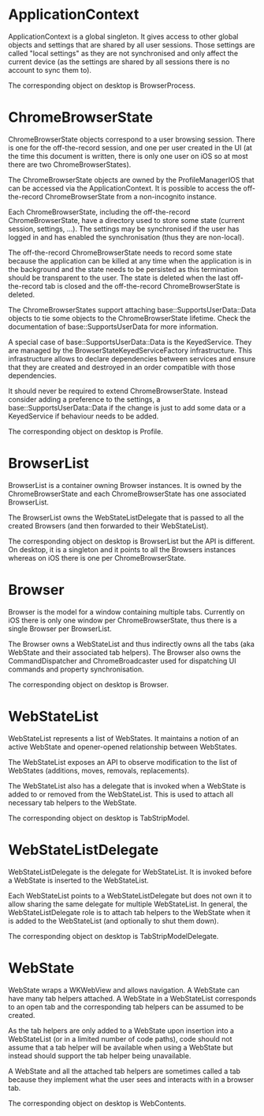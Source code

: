
# ApplicationContext

ApplicationContext is a global singleton. It gives access to other global
objects and settings that are shared by all user sessions. Those settings
are called "local settings" as they are not synchronised and only affect
the current device (as the settings are shared by all sessions there is
no account to sync them to).

The corresponding object on desktop is BrowserProcess.

# ChromeBrowserState

ChromeBrowserState objects correspond to a user browsing session. There is
one for the off-the-record session, and one per user created in the UI (at
the time this document is written, there is only one user on iOS so at most
there are two ChromeBrowserStates).

The ChromeBrowserState objects are owned by the ProfileManagerIOS that can be
accessed via the ApplicationContext. It is possible to access the off-the-record
ChromeBrowserState from a non-incognito instance.

Each ChromeBrowserState, including the off-the-record ChromeBrowserState,
have a directory used to store some state (current session, settings, ...).
The settings may be synchronised if the user has logged in and has enabled
the synchronisation (thus they are non-local).

The off-the-record ChromeBrowserState needs to record some state because the
application can be killed at any time when the application is in the background
and the state needs to be persisted as this termination should be transparent to
the user. The state is deleted when the last off-the-record tab is closed
and the off-the-record ChromeBrowserState is deleted.

The ChromeBrowserStates support attaching base::SupportsUserData::Data
objects to tie some objects to the ChromeBrowserState lifetime. Check the
documentation of base::SupportsUserData for more information.

A special case of base::SupportsUserData::Data is the KeyedService. They
are managed by the BrowserStateKeyedServiceFactory infrastructure. This
infrastructure allows to declare dependencies between services and ensure
that they are created and destroyed in an order compatible with those
dependencies.

It should never be required to extend ChromeBrowserState. Instead consider
adding a preference to the settings, a base::SupportsUserData::Data if the
change is just to add some data or a KeyedService if behaviour needs to be
added.

The corresponding object on desktop is Profile.

# BrowserList

BrowserList is a container owning Browser instances. It is owned by the
ChromeBrowserState and each ChromeBrowserState has one associated
BrowserList.

The BrowserList owns the WebStateListDelegate that is passed to all the
created Browsers (and then forwarded to their WebStateList).

The corresponding object on desktop is BrowserList but the API is
different. On desktop, it is a singleton and it points to all the
Browsers instances whereas on iOS there is one per ChromeBrowserState.

# Browser

Browser is the model for a window containing multiple tabs. Currently
on iOS there is only one window per ChromeBrowserState, thus there is
a single Browser per BrowserList.

The Browser owns a WebStateList and thus indirectly owns all the tabs
(aka WebState and their associated tab helpers). The Browser also owns
the CommandDispatcher and ChromeBroadcaster used for dispatching UI
commands and property synchronisation.

The corresponding object on desktop is Browser.

# WebStateList

WebStateList represents a list of WebStates. It maintains a notion of
an active WebState and opener-opened relationship between WebStates.

The WebStateList exposes an API to observe modification to the list of
WebStates (additions, moves, removals, replacements).

The WebStateList also has a delegate that is invoked when a WebState
is added to or removed from the WebStateList. This is used to attach
all necessary tab helpers to the WebState.

The corresponding object on desktop is TabStripModel.

# WebStateListDelegate

WebStateListDelegate is the delegate for WebStateList. It is invoked
before a WebState is inserted to the WebStateList.

Each WebStateList points to a WebStateListDelegate but does not own
it to allow sharing the same delegate for multiple WebStateList. In
general, the WebStateListDelegate role is to attach tab helpers to
the WebState when it is added to the WebStateList (and optionally to
shut them down).

The corresponding object on desktop is TabStripModelDelegate.

# WebState

WebState wraps a WKWebView and allows navigation. A WebState can have
many tab helpers attached. A WebState in a WebStateList corresponds to
an open tab and the corresponding tab helpers can be assumed to be
created.

As the tab helpers are only added to a WebState upon insertion into a
WebStateList (or in a limited number of code paths), code should not
assume that a tab helper will be available when using a WebState but
instead should support the tab helper being unavailable.

A WebState and all the attached tab helpers are sometimes called a
tab because they implement what the user sees and interacts with in
a browser tab.

The corresponding object on desktop is WebContents.
